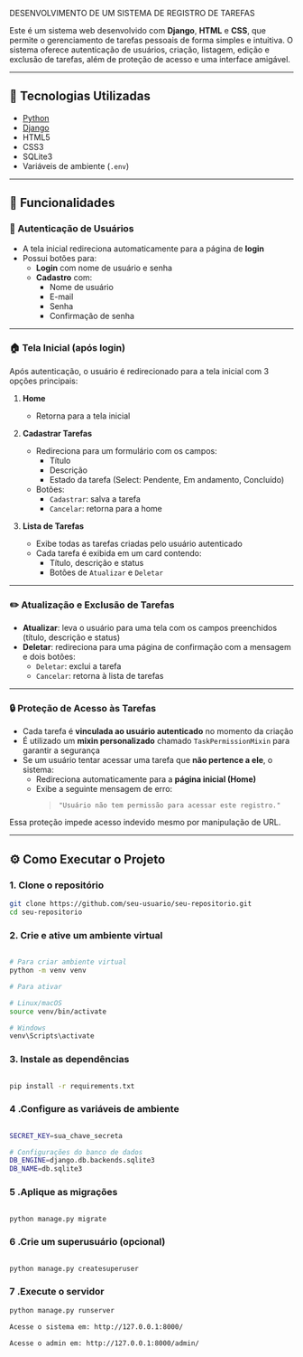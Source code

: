 DESENVOLVIMENTO DE UM SISTEMA DE REGISTRO DE TAREFAS


Este é um sistema web desenvolvido com **Django**, **HTML** e **CSS**, que permite o gerenciamento de tarefas pessoais de forma simples e intuitiva. O sistema oferece autenticação de usuários, criação, listagem, edição e exclusão de tarefas, além de proteção de acesso e uma interface amigável.

---

## 🚀 Tecnologias Utilizadas

- [Python](https://www.python.org/)
- [Django](https://www.djangoproject.com/)
- HTML5
- CSS3
- SQLite3
- Variáveis de ambiente (`.env`)

---

## 🎯 Funcionalidades

### 🔐 Autenticação de Usuários

- A tela inicial redireciona automaticamente para a página de **login**
- Possui botões para:
  - **Login** com nome de usuário e senha
  - **Cadastro** com:
    - Nome de usuário
    - E-mail
    - Senha
    - Confirmação de senha

---

### 🏠 Tela Inicial (após login)

Após autenticação, o usuário é redirecionado para a tela inicial com 3 opções principais:

1. **Home**  
   - Retorna para a tela inicial

2. **Cadastrar Tarefas**  
   - Redireciona para um formulário com os campos:
     - Título
     - Descrição
     - Estado da tarefa (Select: Pendente, Em andamento, Concluído)
   - Botões:
     - `Cadastrar`: salva a tarefa
     - `Cancelar`: retorna para a home

3. **Lista de Tarefas**  
   - Exibe todas as tarefas criadas pelo usuário autenticado
   - Cada tarefa é exibida em um card contendo:
     - Título, descrição e status
     - Botões de `Atualizar` e `Deletar`

---

### ✏️ Atualização e Exclusão de Tarefas

- **Atualizar**: leva o usuário para uma tela com os campos preenchidos (título, descrição e status)
- **Deletar**: redireciona para uma página de confirmação com a mensagem e dois botões:
  - `Deletar`: exclui a tarefa
  - `Cancelar`: retorna à lista de tarefas

---

### 🔒 Proteção de Acesso às Tarefas

- Cada tarefa é **vinculada ao usuário autenticado** no momento da criação
- É utilizado um **mixin personalizado** chamado `TaskPermissionMixin` para garantir a segurança
- Se um usuário tentar acessar uma tarefa que **não pertence a ele**, o sistema:
  - Redireciona automaticamente para a **página inicial (Home)**
  - Exibe a seguinte mensagem de erro:
    > `"Usuário não tem permissão para acessar este registro."`

Essa proteção impede acesso indevido mesmo por manipulação de URL.

---

## ⚙️ Como Executar o Projeto

### 1. Clone o repositório

```bash
git clone https://github.com/seu-usuario/seu-repositorio.git
cd seu-repositorio
```

### 2. Crie e ative um ambiente virtual
```bash

# Para criar ambiente virtual
python -m venv venv

# Para ativar

# Linux/macOS
source venv/bin/activate

# Windows
venv\Scripts\activate

```

### 3. Instale as dependências
```bash

pip install -r requirements.txt

```

### 4 .Configure as variáveis de ambiente
```bash

SECRET_KEY=sua_chave_secreta

# Configurações do banco de dados
DB_ENGINE=django.db.backends.sqlite3
DB_NAME=db.sqlite3

```

### 5 .Aplique as migrações
```bash

python manage.py migrate

```

### 6 .Crie um superusuário (opcional)
```bash

python manage.py createsuperuser

```

### 7 .Execute o servidor
```bash
python manage.py runserver

Acesse o sistema em: http://127.0.0.1:8000/

Acesse o admin em: http://127.0.0.1:8000/admin/
```

